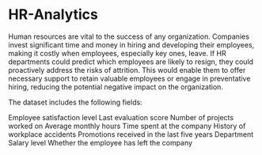 # HR-Analytics
Human resources are vital to the success of any organization. Companies invest significant time and money in hiring and developing their employees, making it costly when employees, especially key ones, leave. If HR departments could predict which employees are likely to resign, they could proactively address the risks of attrition. This would enable them to offer necessary support to retain valuable employees or engage in preventative hiring, reducing the potential negative impact on the organization.

The dataset includes the following fields:

Employee satisfaction level
Last evaluation score
Number of projects worked on
Average monthly hours
Time spent at the company
History of workplace accidents
Promotions received in the last five years
Department
Salary level
Whether the employee has left the company





